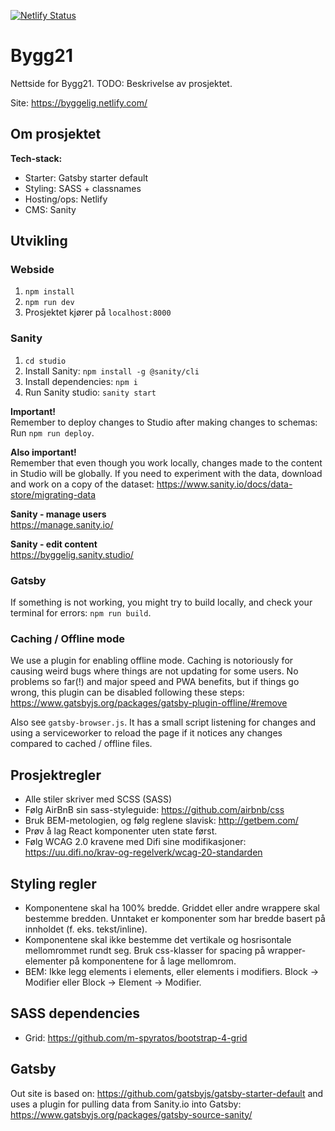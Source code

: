 [![Netlify Status](https://api.netlify.com/api/v1/badges/9c9c731f-0838-48e5-8380-4eb3137cd655/deploy-status)](https://app.netlify.com/sites/byggelig/deploys)

# Bygg21

Nettside for Bygg21. TODO: Beskrivelse av prosjektet.

Site: https://byggelig.netlify.com/

## Om prosjektet

**Tech-stack:**

- Starter: Gatsby starter default
- Styling: SASS + classnames
- Hosting/ops: Netlify
- CMS: Sanity

## Utvikling

### Webside

1. `npm install`
2. `npm run dev`
3. Prosjektet kjører på `localhost:8000`

### Sanity

1. `cd studio`
2. Install Sanity: `npm install -g @sanity/cli`
3. Install dependencies: `npm i`
4. Run Sanity studio: `sanity start`

**Important!**<br>
Remember to deploy changes to Studio after making changes to schemas: Run `npm run deploy`.

**Also important!**<br>
Remember that even though you work locally, changes made to the content in Studio will be globally. If you need to experiment with the data, download and work on a copy of the dataset: https://www.sanity.io/docs/data-store/migrating-data

**Sanity - manage users**<br>
https://manage.sanity.io/

**Sanity - edit content**<br>
https://byggelig.sanity.studio/

### Gatsby
If something is not working, you might try to build locally, and check your terminal for errors: `npm run build`.

### Caching / Offline mode
We use a plugin for enabling offline mode. Caching is notoriously for causing weird bugs where things are not updating for some users. No problems so far(!) and major speed and PWA benefits, but if things go wrong, this plugin can be disabled following these steps: 
https://www.gatsbyjs.org/packages/gatsby-plugin-offline/#remove 

Also see `gatsby-browser.js`. It has a small script listening for changes and using a serviceworker to reload the page if it notices any changes compared to cached / offline files.

## Prosjektregler

- Alle stiler skriver med SCSS (SASS)
- Følg AirBnB sin sass-styleguide: https://github.com/airbnb/css
- Bruk BEM-metologien, og følg reglene slavisk: http://getbem.com/
- Prøv å lag React komponenter uten state først.
- Følg WCAG 2.0 kravene med Difi sine modifikasjoner: https://uu.difi.no/krav-og-regelverk/wcag-20-standarden

## Styling regler

- Komponentene skal ha 100% bredde. Griddet eller andre wrappere skal bestemme bredden. Unntaket er komponenter som har bredde basert på innholdet (f. eks. tekst/inline).
- Komponentene skal ikke bestemme det vertikale og hosrisontale mellomrommet rundt seg. Bruk css-klasser for spacing på wrapper-elementer på komponentene for å lage mellomrom.
- BEM: Ikke legg elements i elements, eller elements i modifiers. Block -> Modifier eller Block -> Element -> Modifier.

## SASS dependencies

- Grid: https://github.com/m-spyratos/bootstrap-4-grid

## Gatsby

Out site is based on: https://github.com/gatsbyjs/gatsby-starter-default and uses a plugin for pulling data from Sanity.io into Gatsby: https://www.gatsbyjs.org/packages/gatsby-source-sanity/
